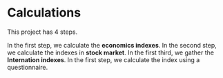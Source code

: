 # Calculations

This project has 4 steps.

In the first step, we calculate the **economics indexes**.
In the second step, we calculate the indexes in **stock market**.
In the first third, we gather the **Internation indexes**.
In the first step, we calculate the index using a questionnaire.